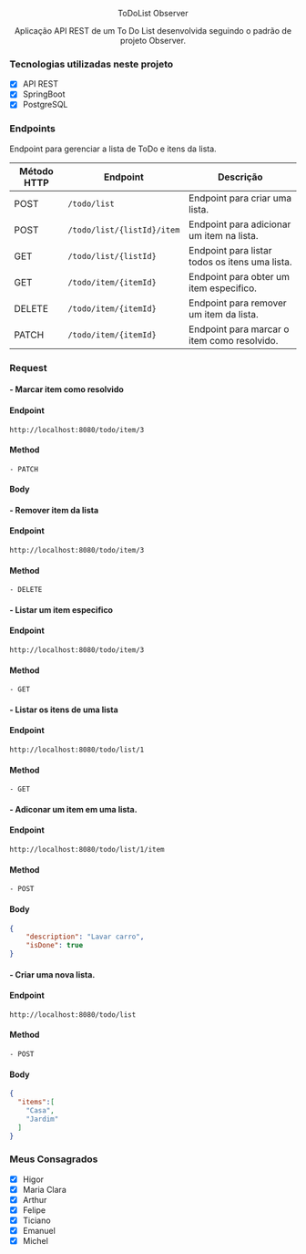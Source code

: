 <p align="center">ToDoList Observer</p>

<p align="center">
    Aplicação API REST de um To Do List desenvolvida seguindo o padrão de projeto Observer.  
</p>  

### Tecnologias utilizadas neste projeto
- [x] API REST
- [x] SpringBoot
- [x] PostgreSQL

### Endpoints

Endpoint para gerenciar a lista de ToDo e itens da lista.

| Método HTTP | Endpoint                   | Descrição                                       |
|-------------|----------------------------|-------------------------------------------------|
| POST        | `/todo/list`               | Endpoint para criar uma lista.                  |
| POST        | `/todo/list/{listId}/item` | Endpoint para adicionar um item na lista.       |
| GET         | `/todo/list/{listId}`      | Endpoint para listar todos os itens uma lista.  |
| GET         | `/todo/item/{itemId}`      | Endpoint para obter um item especifico.         |
| DELETE      | `/todo/item/{itemId}`      | Endpoint para remover um item da lista.         |
| PATCH       | `/todo/item/{itemId}`      | Endpoint para marcar o item como resolvido.     |

### Request

#### - Marcar item como resolvido
#### Endpoint
`http://localhost:8080/todo/item/3`
#### Method 
    - PATCH
#### Body

#### - Remover item da lista
#### Endpoint
`http://localhost:8080/todo/item/3`
#### Method
    - DELETE

#### - Listar um item especifico
#### Endpoint
`http://localhost:8080/todo/item/3`
#### Method
    - GET

#### - Listar os itens de uma lista
#### Endpoint
`http://localhost:8080/todo/list/1`
#### Method
    - GET

#### - Adiconar um item em uma lista.
#### Endpoint
`http://localhost:8080/todo/list/1/item`
#### Method
    - POST
#### Body
```json
{
    "description": "Lavar carro",
    "isDone": true
}
```

#### - Criar uma nova lista.
#### Endpoint
`http://localhost:8080/todo/list`
#### Method
    - POST
#### Body
```json
{
  "items":[
    "Casa",
    "Jardim"
  ]
}
```

### Meus Consagrados
- [x] Higor
- [x] Maria Clara
- [x] Arthur
- [x] Felipe
- [x] Ticiano
- [x] Emanuel
- [x] Michel